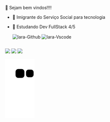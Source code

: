

🌱 Sejam bem vindos!!!!


- 🔭 Imigrante do Serviço Social para tecnologia
- 🌱 Estudando Dev FullStack 4/5

  
 
  <img align="center" alt="Iara-Github" height="30" width="40" src="https://cdn.jsdelivr.net/gh/devicons/devicon/icons/github/github-original.svg" />
  <img align="center" alt="Iara-Vscode" height="30" width="40" src="https://cdn.jsdelivr.net/gh/devicons/devicon/icons/vscode/vscode-original.svg" />
  
  </div>
  
  ##
<div> 
  
  <a href="https://instagram.com/iararassis15" target="_blank"><img src="https://img.shields.io/badge/-Instagram-%23E4405F?style=for-the-badge&logo=instagram&logoColor=white" target="_blank"></a> 
  <a href = "mailto:iaraassisnega@gmail.com"><img src="https://img.shields.io/badge/-Gmail-%23333?style=for-the-badge&logo=gmail&logoColor=white" target="_blank"></a>
  <a href="https://www.linkedin.com/in/iara-reis-010a89240/" target="_blank"><img src="https://img.shields.io/badge/-LinkedIn-%230077B5?style=for-the-badge&logo=linkedin&logoColor=white" target="_blank"></a> 
  
</div>


![snake gif](https://github.com/IaraAssis/IaraAssis/blob/output/github-contribution-grid-snake.svg)
